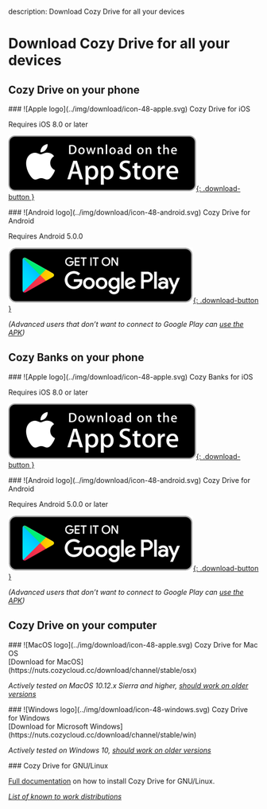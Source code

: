 description: Download Cozy Drive for all your devices


# Download Cozy Drive for all your devices

## Cozy Drive on your phone

<div class="download-block" markdown="1">
### ![Apple logo](../img/download/icon-48-apple.svg) Cozy Drive for iOS

Requires iOS 8.0 or later

[![Download on the Apple store](../img/download/download-button_apple.svg){: .download-button }](https://itunes.apple.com/fr/app/cozy-drive/id1224102389?mt=8)
</div>

<div class="download-block" markdown="1">
### ![Android logo](../img/download/icon-48-android.svg) Cozy Drive for Android

Requires Android 5.0.0

[![Get it on Google Play](../img/download/download-button_android.png){: .download-button }](https://play.google.com/store/apps/details?id=io.cozy.drive.mobile)

_(Advanced users that don’t want to connect to Google Play can [use the APK](https://github.com/cozy/cozy-drive/releases))_
</div>


## Cozy Banks on your phone

<div class="download-block" markdown="1">
### ![Apple logo](../img/download/icon-48-apple.svg) Cozy Banks for iOS

Requires iOS 8.0 or later

[![Download on the Apple store](../img/download/download-button_apple.svg){: .download-button }](https://itunes.apple.com/us/app/cozy-banks/id1349814380?mt=8)
</div>

<div class="download-block" markdown="1">
### ![Android logo](../img/download/icon-48-android.svg) Cozy Drive for Android

Requires Android 5.0.0 or later

[![Get it on Google Play](../img/download/download-button_android.png){: .download-button }](https://play.google.com/store/apps/details?id=io.cozy.banks.mobile)

_(Advanced users that don’t want to connect to Google Play can [use the APK](https://github.com/cozy/cozy-banks/releases))_
</div>

## Cozy Drive on your computer

<div class="download-block" markdown="1">
### ![MacOS logo](../img/download/icon-48-apple.svg) Cozy Drive for Mac OS

<div class="download-link" markdown="1">
[Download for MacOS](https://nuts.cozycloud.cc/download/channel/stable/osx)
</div>

_Actively tested on MacOS 10.12.x Sierra and higher, [should work on older versions](https://cozy-labs.github.io/cozy-desktop/doc/usage/macos#supported-versions)_

</div>


<div class="download-block" markdown="1">
### ![Windows logo](../img/download/icon-48-windows.svg) Cozy Drive for Windows

<div class="download-link" markdown="1">
[Download for Microsoft Windows](https://nuts.cozycloud.cc/download/channel/stable/win)
</div>

_Actively tested on Windows 10, [should work on older versions](https://cozy-labs.github.io/cozy-desktop/doc/usage/macos#supported-versions)_

</div>


<div class="download-block" markdown="1">
### Cozy Drive for GNU/Linux

[Full documentation](../sync/linux) on how to install Cozy Drive for GNU/Linux.

_[List of known to work distributions](https://cozy-labs.github.io/cozy-desktop/doc/usage/linux#supported-distributions)_

</div>


